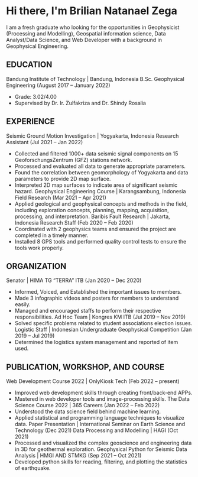 # Hi there, I'm Brilian Natanael Zega

I am a fresh graduate who looking for the opportunities in Geophysicist (Processing and Modelling), Geospatial information science, Data Analyst/Data Science, and Web Developer with a background in Geophysical Engineering.

## EDUCATION
  Bandung Institute of Technology | Bandung, Indonesia
  B.Sc. Geophysical Engineering (August 2017 – January 2022)
  - Grade: 3.02/4.00
  - Supervised by Dr. Ir. Zulfakriza and Dr. Shindy Rosalia

## EXPERIENCE
  Seismic Ground Motion Investigation | Yogyakarta, Indonesia
  Research Assistant (Jul 2021 – Jan 2022)
  - Collected and filtered 1000+ data seismic signal components on 15 GeoforschungsZentrum (GFZ) stations network.
  - Processed and evaluated all data to generate appropriate parameters.
  - Found the correlation between geomorphology of Yogyakarta and data parameters to provide 2D map surface.
  - Interpreted 2D map surfaces to indicate area of significant seismic hazard.
  Geophysical Engineering Course | Karangsambung, Indonesia
  Field Research (Mar 2021 – Apr 2021)
  - Applied geological and geophysical concepts and methods in the field, including exploration concepts, planning,
  mapping, acquisition, processing, and interpretation.
  Baribis Fault Research | Jakarta, Indonesia
  Research Staff (Feb 2020 – Feb 2020)
  - Coordinated with 2 geophysics teams and ensured the project are completed in a timely manner.
  - Installed 8 GPS tools and performed quality control tests to ensure the tools work properly.

## ORGANIZATION
  Senator | HIMA TG “TERRA” ITB (Jan 2020 – Dec 2020)
  - Informed, Voiced, and Established the important issues to members.
  - Made 3 infographic videos and posters for members to understand easily.
  - Managed and encouraged staffs to perform their respective responsibilities.
  Ad Hoc Team | Kongres KM ITB (Jul 2019 – Nov 2019)
  - Solved specific problems related to student associations election issues.
  Logistic Staff | Indonesian Undergraduate Geophysical Competition (Jan 2019 – Jul 2019)
  - Determined the logistics system management and reported of item used.

## PUBLICATION, WORKSHOP, AND COURSE
  Web Development Course 2022 | OnlyKiosk Tech (Feb 2022 – present)
  - Improved web development skills through creating front/back-end APPs.
  - Mastered in web developer tools and image-processing skills.
  The Data Science Course 2022 | 365 Careers (Jan 2022 – Feb 2022)
  - Understood the data science field behind machine learning.
  - Applied statistical and programming language techniques to visualize data.
  Paper Presentation | International Seminar on Earth Science and Technology (Dec 2021)
  Data Processing and Modelling | HAGI (Oct 2021)
  - Processed and visualized the complex geoscience and engineering data in 3D for geothermal exploration.
  Geophysical Python for Seismic Data Analysis | HMGI AND STMKG (Sep 2021 – Oct 2021)
  - Developed python skills for reading, filtering, and plotting the statistics of earthquake.
